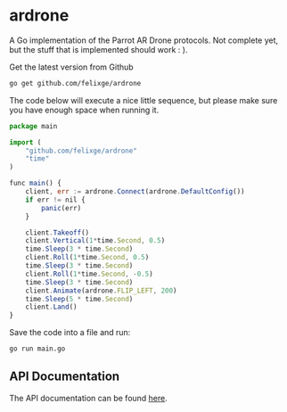 # ardrone

A Go implementation of the Parrot AR Drone protocols. Not complete yet, but
the stuff that is implemented should work : ).


Get the latest version from Github
```bash
go get github.com/felixge/ardrone
```


The code below will execute a nice little sequence, but please make sure you
have enough space when running it.

```js
package main

import (
	"github.com/felixge/ardrone"
	"time"
)

func main() {
	client, err := ardrone.Connect(ardrone.DefaultConfig())
	if err != nil {
		panic(err)
	}

	client.Takeoff()
	client.Vertical(1*time.Second, 0.5)
	time.Sleep(3 * time.Second)
	client.Roll(1*time.Second, 0.5)
	time.Sleep(3 * time.Second)
	client.Roll(1*time.Second, -0.5)
	time.Sleep(3 * time.Second)
	client.Animate(ardrone.FLIP_LEFT, 200)
	time.Sleep(5 * time.Second)
	client.Land()
}
```
Save the code into a file and run:

```bash
go run main.go
```

## API Documentation

The API documentation can be found [here](http://godoc.org/github.com/felixge/ardrone).
